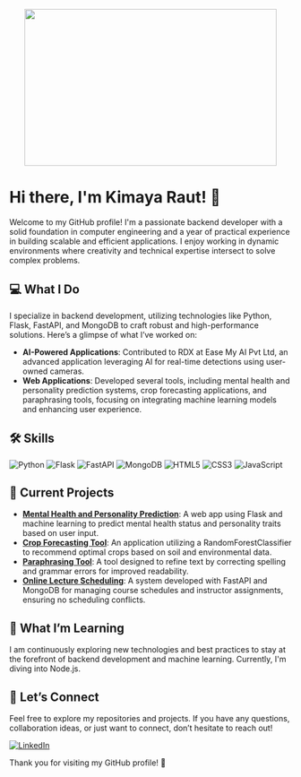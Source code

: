 <p align="center">
  <img width="450" height="280" src="https://user-images.githubusercontent.com/74038190/221352975-94759904-aa4c-4032-a8ab-b546efb9c478.gif">
</p>

# Hi there, I'm Kimaya Raut! 👋
Welcome to my GitHub profile! I'm a passionate backend developer with a solid foundation in computer engineering and a year of practical experience in building scalable and efficient applications. I enjoy working in dynamic environments where creativity and technical expertise intersect to solve complex problems.

## 💻 What I Do
I specialize in backend development, utilizing technologies like Python, Flask, FastAPI, and MongoDB to craft robust and high-performance solutions. Here’s a glimpse of what I’ve worked on:
- **AI-Powered Applications**: Contributed to RDX at Ease My AI Pvt Ltd, an advanced application leveraging AI for real-time detections using user-owned cameras. 
- **Web Applications**: Developed several tools, including mental health and personality prediction systems, crop forecasting applications, and paraphrasing tools, focusing on integrating machine learning models and enhancing user experience.

## 🛠 Skills

![Python](https://img.shields.io/badge/Python-3776AB?style=for-the-badge&logo=python&logoColor=white)
![Flask](https://img.shields.io/badge/Flask-000000?style=for-the-badge&logo=flask&logoColor=white)
![FastAPI](https://img.shields.io/badge/FastAPI-009688?style=for-the-badge&logo=fastapi&logoColor=white)
![MongoDB](https://img.shields.io/badge/MongoDB-4EA94B?style=for-the-badge&logo=mongodb&logoColor=white)
![HTML5](https://img.shields.io/badge/HTML5-E34F26?style=for-the-badge&logo=html5&logoColor=white)
![CSS3](https://img.shields.io/badge/CSS3-1572B6?style=for-the-badge&logo=css3&logoColor=white)
![JavaScript](https://img.shields.io/badge/JavaScript-F7DF1E?style=for-the-badge&logo=javascript&logoColor=black)

## 🚀 Current Projects
- **[Mental Health and Personality Prediction](https://github.com/KimayaRaut/Mental-Health-and-Personality-Determination-using-Machine-Learning-)**: A web app using Flask and machine learning to predict mental health status and personality traits based on user input.
- **[Crop Forecasting Tool](https://github.com/KimayaRaut/Crop-Forecasting-Using-Machine-Learning-Random-Forest-Classifier)**: An application utilizing a RandomForestClassifier to recommend optimal crops based on soil and environmental data.
- **[Paraphrasing Tool](https://github.com/KimayaRaut/Paraphrasing-Tool)**: A tool designed to refine text by correcting spelling and grammar errors for improved readability.
- **[Online Lecture Scheduling](https://github.com/KimayaRaut/Online-Lecture-Scheduling-Module)**: A system developed with FastAPI and MongoDB for managing course schedules and instructor assignments, ensuring no scheduling conflicts.

## 🌱 What I’m Learning
I am continuously exploring new technologies and best practices to stay at the forefront of backend development and machine learning. Currently, I'm diving into Node.js.

## 🌟 Let’s Connect
Feel free to explore my repositories and projects. If you have any questions, collaboration ideas, or just want to connect, don’t hesitate to reach out!

<a href="https://www.linkedin.com/in/kimaya-raut-6b64281b9/" target="_blank"><img src="https://img.shields.io/badge/LinkedIn-0A66C2?style=for-the-badge&logo=linkedin&logoColor=white" alt="LinkedIn"></a>

Thank you for visiting my GitHub profile! 🎉
